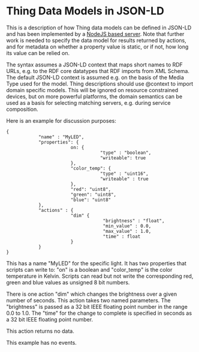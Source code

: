 # Thing Data Models in JSON-LD

This is a description of how Thing data models can be defined in JSON-LD and has been implemented by a [NodeJS based server](https://github.com/w3c/web-of-things-framework). Note that further work is needed to specify the data model for results returned by actions, and for metadata on whether a property value is static, or if not, how long its value can be relied on. 

The syntax assumes a JSON-LD context that maps short names to RDF URLs, e.g. to the RDF core datatypes that RDF imports from XML Schema. The default JSON-LD context is assumed e.g. on the basis of the Media Type used for the model.  Thing descriptions should use @context to import domain specific models. This will be ignored on resource constrained devices, but on more powerful platforms, the domain semantics can be used as a basis for selecting matching servers, e.g. during service composition.

Here is an example for discussion purposes:

```
{
            "name" : "MyLED",
            "properties": {
                        on: {
                                   "type" : "boolean",
                                   "writeable": true
                        },
                        "color_temp": {
                                   "type" : "uint16",
                                   "writeable" : true
                        },
                        "red": "uint8",
                        "green": "uint8",
                        "blue": "uint8"
            },
            "actions" : {
                        "dim" {
                                    "brightness" : "float",
                                    "min_value" : 0.0,
                                    "max_value" : 1.0,
                                    "time" : float
                        }
            }
}
```

This has a name "MyLED" for the specific light.  It has two properties that scripts can write to: "on" is a boolean and "color_temp" is the color temperature in Kelvin. Scripts can read but not write the corresponding red, green and blue values as unsigned 8 bit numbers.

There is one action "dim" which changes the brightness over a given number of seconds. This action takes two named parameters. The "brightness" is passed as a 32 bit IEEE floating point number in the range 0.0 to 1.0.  The "time" for the change to complete is specified in seconds as a 32 bit IEEE floating point number.

This action returns no data.

This example has no events.


